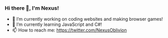 ### Hi there 👋, I'm Nexus!

- 🔭 I’m currently working on coding websites and making browser games!
- 🌱 I’m currently learning JavaScript and C#!
- 📫 How to reach me: https://twitter.com/NexusOblivion
